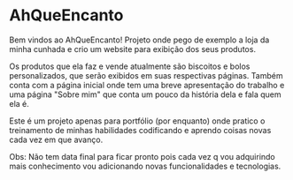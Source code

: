 # AhQueEncanto

Bem vindos ao AhQueEncanto! Projeto onde pego de exemplo a loja da minha cunhada e crio um website para exibição dos seus produtos.

Os produtos que ela faz e vende atualmente são biscoitos e bolos personalizados, que serão exibidos em suas respectivas páginas. Também conta com a página inicial onde tem uma breve apresentação do trabalho e uma página "Sobre mim" que conta um pouco da história dela e fala quem ela é.

Este é um projeto apenas para portfólio (por enquanto) onde pratico o treinamento de minhas habilidades codificando e aprendo coisas novas cada vez em que avanço.

Obs: Não tem data final para ficar pronto pois cada vez q vou adquirindo mais conhecimento vou adicionando novas funcionalidades e tecnologias.
